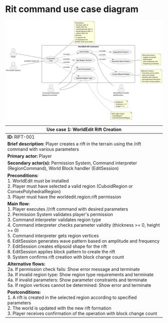 # Rit command use case diagram

![Use case diagram for Rift	command](UseCase.png)

| Use case 1: WorldEdit Rift Creation                                                                                                                                                                                                                                                                                                                                                                                                                                                                                                                                       |
| ------------------------------------------------------------------------------------------------------------------------------------------------------------------------------------------------------------------------------------------------------------------------------------------------------------------------------------------------------------------------------------------------------------------------------------------------------------------------------------------------------------------------------------------------------------------------- |
| **ID:** RIFT-001                                                                                                                                                                                                                                                                                                                                                                                                                                                                                                                                                          |
| **Brief description:** Player creates a rift in the terrain using the /rift command with various parameters                                                                                                                                                                                                                                                                                                                                                                                                                                                               |
| **Primary actor:** Player                                                                                                                                                                                                                                                                                                                                                                                                                                                                                                                                                 |
| **Secondary actor(s):** Permission System, Command interpreter (RegionCommand), World Block handler (EditSession)                                                                                                                                                                                                                                                                                                                                                                                                                                                         |
| **Preconditions:**<br>1. WorldEdit must be installed<br>2. Player must have selected a valid region (CuboidRegion or ConvexPolyhedralRegion)<br>3. Player must have the worldedit.region.rift permission                                                                                                                                                                                                                                                                                                                                                                  |
| **Main flow:**<br>1. Player executes //rift command with desired parameters<br>2. Permission System validates player's permission<br>3. Command interpreter validates region type<br>4. Command interpreter checks parameter validity (thickness >= 0, height >= 0)<br>5. Command interpreter gets region vertices<br>6. EditSession generates wave pattern based on amplitude and frequency<br>7. EditSession creates ellipsoid shape for the rift<br>8. EditSession applies block pattern to create the rift<br>9. System confirms rift creation with block change count |
| **Alternative flows:**<br>2a. If permission check fails: Show error message and terminate<br>3a. If invalid region type: Show region type requirements and terminate<br>4a. If invalid parameters: Show parameter constraints and terminate<br>5a. If region vertices cannot be determined: Show error and terminate                                                                                                                                                                                                                                                      |
| **Postconditions:**<br>1. A rift is created in the selected region according to specified parameters<br>2. The world is updated with the new rift formation<br>3. Player receives confirmation of the operation with block change count                                                                                                                                                                                                                                                                                                                                   |
